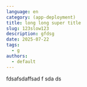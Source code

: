 ```yaml
---
language: en
category: (app-deployment)
title: long long super title
slug: 123slow123
description: gfdsg
date: 2025-07-22
tags:
  - g
authors:
  - default
---
```

fdsafsdaffsad f sda ds
